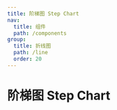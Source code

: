 ```yaml
---
title: 阶梯图 Step Chart
nav:
  title: 组件
  path: /components
group:
  title: 折线图
  path: /line
  order: 20
---
```


# 阶梯图 Step Chart

<code src="./.demos/step.tsx"></code>
